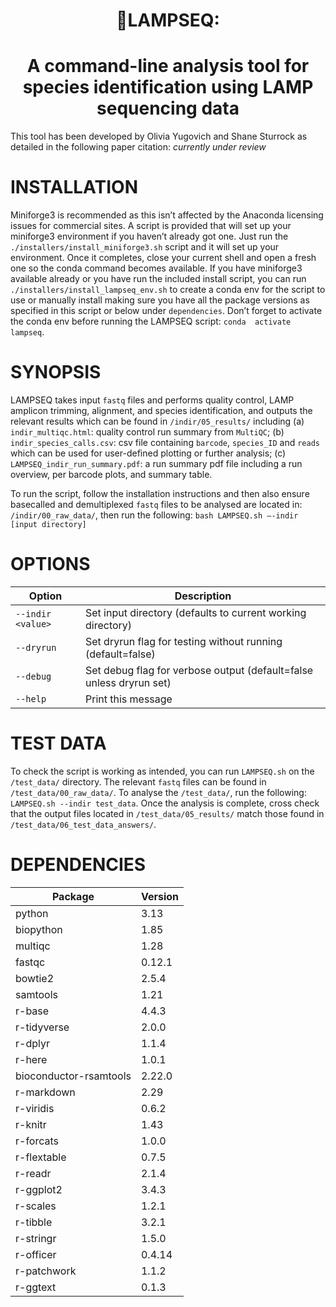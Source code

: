 <h1 align="center">🧬LAMPSEQ:</h1> <h1 align="center">A command-line analysis tool for species identification using  LAMP 
sequencing data</h1>

This tool has been developed by Olivia Yugovich and Shane Sturrock as detailed in the following paper citation: *currently under review*

# INSTALLATION
Miniforge3 is recommended as this isn’t affected by the Anaconda licensing issues for commercial 
sites. A script is provided that will set up your miniforge3 environment if you haven’t already got 
one. Just run the `./installers/install_miniforge3.sh` script and it will set up your environment. 
Once it completes, close your current shell and open a fresh one so the conda command becomes 
available. If you have miniforge3 available already or you have run the included install script, you 
can run `./installers/install_lampseq_env.sh` to create a conda env for the script to use or manually 
install making sure you have all the package versions as specified in this script or below under 
`dependencies`. Don’t forget to activate the conda env before running the LAMPSEQ script: `conda 
activate lampseq`.

# SYNOPSIS
LAMPSEQ takes input `fastq` files and performs quality control, LAMP amplicon trimming, alignment, and 
species identification, and outputs the relevant results which can be found in `/indir/05_results/` 
including (a) `indir_multiqc.html`: quality control run summary from `MultiQC`; (b) 
`indir_species_calls.csv`: csv file containing `barcode`, `species_ID` and `reads` which can be used 
for user-defined plotting or further analysis; (c) `LAMPSEQ_indir_run_summary.pdf`: a run summary pdf 
file including a run overview, per barcode plots, and summary table. 

To run the script, follow the installation instructions and then also ensure basecalled and demultiplexed `fastq` files to be 
analysed are located in: `/indir/00_raw_data/`, then run the following: `bash LAMPSEQ.sh –-indir 
[input directory]`

# OPTIONS
<table> <colgroup> <col style="width: 22%" /> <col style="width: 77%" /> </colgroup> <thead> <tr 
class="header"> <th>Option</th> <th>Description</th> </tr> </thead> <tbody> <tr class="odd"> 
<td><code>--indir &lt;value&gt;</code></td> <td>Set input directory (defaults to current working 
directory)</td> </tr> <tr class="even"> <td><code>--dryrun</code></td> <td>Set dryrun flag for testing 
without running (default=false)</td> </tr> <tr class="odd"> <td><code>--debug</code></td> <td>Set 
debug flag for verbose output (default=false unless dryrun set)</td> </tr> <tr class="even"> 
<td><code>--help</code></td> <td>Print this message</td> </tr> </tbody> </table>

# TEST DATA
To check the script is working as intended, you can run `LAMPSEQ.sh` on the `/test_data/` directory. 
The relevant `fastq` files can be found in `/test_data/00_raw_data/`. To analyse the `/test_data/`, 
run the following: `LAMPSEQ.sh --indir test_data`. Once the analysis is complete, cross check that the 
output files located in `/test_data/05_results/` match those found in 
`/test_data/06_test_data_answers/`.

# DEPENDENCIES
<table> <thead> <tr class="header"> <th>Package</th> <th>Version</th> </tr> </thead> <tbody> <tr 
class="odd"> <td>python</td> <td>3.13</td> </tr> <tr class="even"> <td>biopython</td> <td>1.85</td> 
</tr> <tr class="odd"> <td>multiqc</td> <td>1.28</td> </tr> <tr class="even"> <td>fastqc</td> 
<td>0.12.1</td> </tr> <tr class="odd"> <td>bowtie2</td> <td>2.5.4</td> </tr> <tr class="even"> 
<td>samtools</td> <td>1.21</td> </tr> <tr class="odd"> <td>r-base</td> <td>4.4.3</td> </tr> <tr 
class="even"> <td>r-tidyverse</td> <td>2.0.0</td> </tr> <tr class="odd"> <td>r-dplyr</td> 
<td>1.1.4</td> </tr> <tr class="even"> <td>r-here</td> <td>1.0.1</td> </tr> <tr class="odd"> 
<td>bioconductor-rsamtools</td> <td>2.22.0</td> </tr> <tr class="even"> <td>r-markdown</td> 
<td>2.29</td> </tr> <tr class="odd"> <td>r-viridis</td> <td>0.6.2</td> </tr> <tr class="even"> 
<td>r-knitr</td> <td>1.43</td> </tr> <tr class="odd"> <td>r-forcats</td> <td>1.0.0</td> </tr> <tr 
class="even"> <td>r-flextable</td> <td>0.7.5</td> </tr> <tr class="odd"> <td>r-readr</td> 
<td>2.1.4</td> </tr> <tr class="even"> <td>r-ggplot2</td> <td>3.4.3</td> </tr> <tr class="odd"> 
<td>r-scales</td> <td>1.2.1</td> </tr> <tr class="even"> <td>r-tibble</td> <td>3.2.1</td> </tr> <tr 
class="odd"> <td>r-stringr</td> <td>1.5.0</td> </tr> <tr class="even"> <td>r-officer</td> 
<td>0.4.14</td> </tr> <tr class="odd"> <td>r-patchwork</td> <td>1.1.2</td> </tr> <tr class="even"> 
<td>r-ggtext</td> <td>0.1.3</td> </tr> </tbody> </table>
